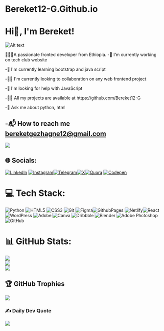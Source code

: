 # Bereket12-G.Github.io
#     Hi👋, I'm Bereket!


![Alt text](https://camo.githubusercontent.com/5119ee303e5e49cdf23def653b737bede0da49a859a34714d62d9ab518afbbb2/68747470733a2f2f63646e2e6472696262626c652e636f6d2f75736572732f313136323037372f73637265656e73686f74732f333834383931342f70726f6772616d6d65722e676966)


🔗👨‍💻A passionate fronted developer from Ethiopia.
-🔭 I'm currently working on tech club website

-🌱 I'm currently learning bootstrap and java script 

-👯‍♂️ I'm currently looking to collaboration on any web frontend project

-🤝 I'm looking for help with JavaScript 

-👨‍💻 All my projects are available at https://github.com/Bereket12-G

-💬 Ask me about python, html

-📬 How to reach me bereketgezhagne12@gmail.com
 ---
  [![](https://visitcount.itsvg.in/api?id=Mrsanyi123&icon=0&color=0)](https://visitcount.itsvg.in)

## 🌐 Socials:
 [![LinkedIn](https://img.shields.io/badge/LinkedIn-%230077B5.svg?logo=linkedin&logoColor=white)](https://linkedin.com/in/https://www.linkedin.com/in/https://www.linkedin.com/in/bereket-gezhagne-a3691b347/) [![Instagram](https://img.shields.io/badge/Instagram-%23E4405F.svg?logo=Instagram&logoColor=white)](https://instagram.com/https://www.instagram.com/bere.ket12/)[![Telegram](https://img.shields.io/badge/Telegram-2CA5E0?style=for-the-badge&logo=telegram&logoColor=white)](https://t.me/Michael_12_0)[![X](https://img.shields.io/badge/X-black.svg?logo=X&logoColor=white)](https://x.com/https://x.com/bereket)[![Quora](https://img.shields.io/badge/Quora-%23B92B27.svg?logo=Quora&logoColor=white)](https://quora.com/profile/https://www.quora.com/profile/bereket-1) [![Codepen](https://img.shields.io/badge/Codepen-000000?style=for-the-badge&logo=codepen&logoColor=white)](https://codepen.io/https://codepen.io/bereket)

# 💻 Tech Stack:
![Python](https://img.shields.io/badge/python-3670A0?style=for-the-badge&logo=python&logoColor=ffdd54)  ![HTML5](https://img.shields.io/badge/html5-%23E34F26.svg?style=for-the-badge&logo=html5&logoColor=white) ![CSS3](https://img.shields.io/badge/css3-%231572B6.svg?style=for-the-badge&logo=css3&logoColor=white) ![Git](https://img.shields.io/badge/git-%23F05033.svg?style=for-the-badge&logo=git&logoColor=white) ![Figma](https://img.shields.io/badge/figma-%23F24E1E.svg?style=for-the-badge&logo=figma&logoColor=white)![GithubPages](https://img.shields.io/badge/github%20pages-121013?style=for-the-badge&logo=github&logoColor=white) ![Netlify](https://img.shields.io/badge/netlify-%23000000.svg?style=for-the-badge&logo=netlify&logoColor=#00C7B7)![React](https://img.shields.io/badge/react-%2320232a.svg?style=for-the-badge&logo=react&logoColor=%2361DAFB) ![WordPress](https://img.shields.io/badge/WordPress-%23117AC9.svg?style=for-the-badge&logo=WordPress&logoColor=white) ![Adobe](https://img.shields.io/badge/adobe-%23FF0000.svg?style=for-the-badge&logo=adobe&logoColor=white)  ![Canva](https://img.shields.io/badge/Canva-%2300C4CC.svg?style=for-the-badge&logo=Canva&logoColor=white) ![Dribbble](https://img.shields.io/badge/Dribbble-EA4C89?style=for-the-badge&logo=dribbble&logoColor=white) ![Blender](https://img.shields.io/badge/blender-%23F5792A.svg?style=for-the-badge&logo=blender&logoColor=white) ![Adobe Photoshop](https://img.shields.io/badge/adobe%20photoshop-%2331A8FF.svg?style=for-the-badge&logo=adobe%20photoshop&logoColor=white) ![GitHub](https://img.shields.io/badge/github-%23121011.svg?style=for-the-badge&logo=github&logoColor=white)
# 📊 GitHub Stats:
![](https://github-readme-stats.vercel.app/api?username=Bereket12-G&theme=dark&hide_border=false&include_all_commits=false&count_private=false)<br/>
![](https://github-readme-streak-stats.herokuapp.com/?user=Bereket12-G&theme=dark&hide_border=false)<br/>
![](https://github-readme-stats.vercel.app/api/top-langs/?username=Bereket1Bereket2-G&theme=dark&hide_border=false&include_all_commits=false&count_private=false&layout=compact)

## 🏆 GitHub Trophies
![](https://github-profile-trophy.vercel.app/?username=Bereket12-G&theme=radical&no-frame=false&no-bg=true&margin-w=4)

### ✍️ Daily Dev Quote
![](https://quotes-github-readme.vercel.app/api?type=horizontal&theme=radical)


